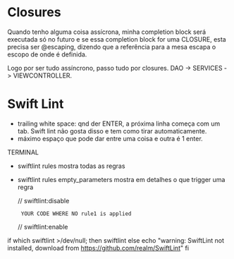 # Closures

Quando tenho alguma coisa assícrona, minha completion block será executada só no futuro e se essa completion block for uma CLOSURE, esta precisa ser @escaping, dizendo que a referência para a mesa escapa o escopo de onde é definida.

Logo por ser tudo assíncrono, passo tudo por closures. DAO -> SERVICES -> VIEWCONTROLLER.


# Swift Lint
* trailing white space: qnd der ENTER, a próxima linha começa com um tab. Swift lint não gosta disso e tem como tirar automaticamente. 
* máximo espaço que pode dar entre uma coisa e outra é 1 enter.

TERMINAL
* swiftlint rules 
    mostra todas as regras
* swiftlint rules empty_parameters 
    mostra em detalhes o que trigger uma regra
    
    // swiftlint:disable <rule1> 

       YOUR CODE WHERE NO rule1 is applied

    // swiftlint:enable <rule1>

if which swiftlint >/dev/null; then
  swiftlint
else
  echo "warning: SwiftLint not installed, download from https://github.com/realm/SwiftLint"
fi
